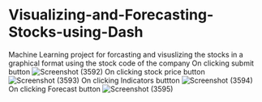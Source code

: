 # Visualizing-and-Forecasting-Stocks-using-Dash
Machine Learning project for forcasting and visuslizing the stocks in a graphical format using the stock code of the company
On clicking submit button
![Screenshot (3592)](https://user-images.githubusercontent.com/78688840/209055281-513a9711-0c80-43d8-a24f-7cb53f96e544.png)
On clicking stock price button
![Screenshot (3593)](https://user-images.githubusercontent.com/78688840/209055313-e8d52895-519e-4d29-968a-546efd62b96c.png)
On clicking Indicators buttton
![Screenshot (3594)](https://user-images.githubusercontent.com/78688840/209055336-391cb51c-1a7f-4939-91ec-3479ebe812d9.png)
On clicking Forecast button
![Screenshot (3595)](https://user-images.githubusercontent.com/78688840/209055350-35d2886d-23e8-4028-809b-8802d2c9ed4d.png)
